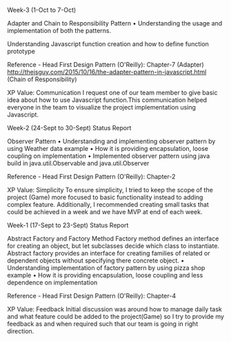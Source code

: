 Week-3 (1-Oct to 7-Oct)

Adapter and Chain to Responsibility Pattern 
•	Understanding the usage and implementation of both the patterns.

Understanding Javascript function creation and how to define function prototype

Reference - 
Head First Design Pattern (O'Reilly): Chapter-7 (Adapter)
http://thejsguy.com/2015/10/16/the-adapter-pattern-in-javascript.html (Chain of Responsibility)

XP Value: Communication 
I request one of our team member to give basic idea about how to use Javascript function.This communication helped everyone in the team to visualize the project implementation using Javascript.

Week-2 (24-Sept to 30-Sept) Status Report

Observer Pattern
•	Understanding and implementing observer pattern by using Weather data example
•	How it is providing encapsulation, loose coupling on implementation
•	Implemented observer pattern using java build in java.util.Observable and java.util.Observer

Reference - Head First Design Pattern (O'Reilly): Chapter-2

XP Value: Simplicity 
To ensure simplicity, I tried to keep the scope of the project (Game) more focused to basic functionality instead to adding complex feature. Additionally, I recommended creating small tasks that could be achieved in a week and we have MVP at end of each week. 

Week-1 (17-Sept to 23-Sept) Status Report

Abstract Factory and Factory Method
Factory method defines an interface for creating an object, but let subclasses decide which class to instantiate. Abstract factory provides an interface for creating families of related or dependent objects without specifying there concrete object.
•	Understanding implementation of factory pattern by using pizza shop example
•	How it is providing encapsulation, loose coupling and less dependence on implementation

Reference - Head First Design Pattern (O'Reilly): Chapter-4

XP Value: Feedback 
Initial discussion was around how to manage daily task and what feature could be added to the project(Game) so I try to provide my feedback as and when required such that our team is going in right direction.

